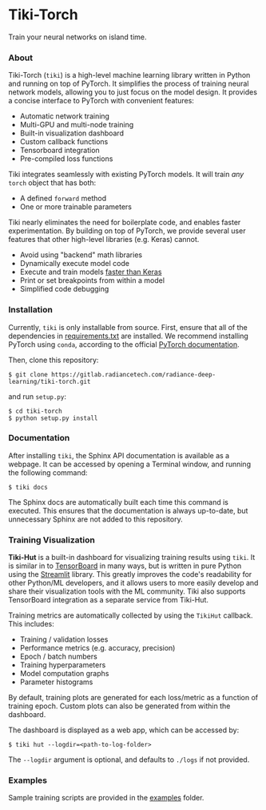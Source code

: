 
# Tiki-Torch

Train your neural networks on island time.


### About

Tiki-Torch (`tiki`) is a high-level machine learning library written in Python and running on top of PyTorch.  It simplifies the process of training neural network models, allowing you to just focus on the model design.  It provides a concise interface to PyTorch with convenient features:
* Automatic network training
* Multi-GPU and multi-node training
* Built-in visualization dashboard
* Custom callback functions
* Tensorboard integration
* Pre-compiled loss functions

Tiki integrates seamlessly with existing PyTorch models.  It will train *any* `torch` object that has both:
* A defined `forward` method
* One or more trainable parameters

Tiki nearly eliminates the need for boilerplate code, and enables faster experimentation.  By building on top of PyTorch, we provide several user features that other high-level libraries (e.g. Keras) cannot.
* Avoid using "backend" math libraries
* Dynamically execute model code
* Execute and train models [faster than Keras](https://wrosinski.github.io/deep-learning-frameworks/)
* Print or set breakpoints from within a model
* Simplified code debugging


### Installation

Currently, `tiki` is only installable from source.  First, ensure that all of the dependencies in [requirements.txt](https://gitlab.radiancetech.com/radiance-deep-learning/tiki-torch/blob/v0.1/requirements.txt) are installed.  We recommend installing PyTorch using `conda`, according to the official [PyTorch documentation](https://pytorch.org/get-started/locally/#start-locally). 

Then, clone this repository:
```
$ git clone https://gitlab.radiancetech.com/radiance-deep-learning/tiki-torch.git
```
and run `setup.py`:
```
$ cd tiki-torch
$ python setup.py install
```


### Documentation

After installing `tiki`, the Sphinx API documentation is available as a webpage.  It can be accessed by opening a Terminal window, and running the following command:
```
$ tiki docs
```
The Sphinx docs are automatically built each time this command is executed.  This ensures that the documentation is always up-to-date, but unnecessary Sphinx are not added to this repository.


### Training Visualization

**Tiki-Hut** is a built-in dashboard for visualizing training results using `tiki`.  It is similar in to [TensorBoard](https://www.tensorflow.org/tensorboard/) in many ways, but is written in pure Python using the [Streamlit](https://streamlit.io/) library.  This greatly improves the code's readability for other Python/ML developers, and it allows users to more easily develop and share their visualization tools with the ML community. Tiki also supports TensorBoard integration as a separate service from Tiki-Hut.

Training metrics are automatically collected by using the `TikiHut` callback. This includes:
* Training / validation losses
* Performance metrics (e.g. accuracy, precision)
* Epoch / batch numbers
* Training hyperparameters
* Model computation graphs
* Parameter histograms

By default, training plots are generated for each loss/metric as a function of training epoch.  Custom plots can also be generated from within the dashboard.
  
The dashboard is displayed as a web app, which can be accessed by:
```
$ tiki hut --logdir=<path-to-log-folder>
```

The `--logdir` argument is optional, and defaults to `./logs` if not provided.


### Examples

Sample training scripts are provided in the [examples](https://gitlab.radiancetech.com/radiance-deep-learning/tiki-torch/tree/v0.1/examples) folder.
